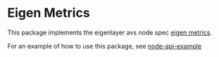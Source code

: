 # Eigen Metrics

This package implements the eigenlayer avs node spec [eigen metrics](https://eigen.nethermind.io/docs/category/metrics).

For an example of how to use this package, see [node-api-example](./eigenmetrics_example_test.go)